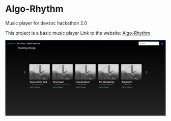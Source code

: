 # Algo-Rhythm
Music player for devsoc hackathon 2.0

This project is a basic music player
Link to the website: [Algo-Rhythm](algo-rhythm.herokuapp.com)

![Dashboard](/images/dash.png)
